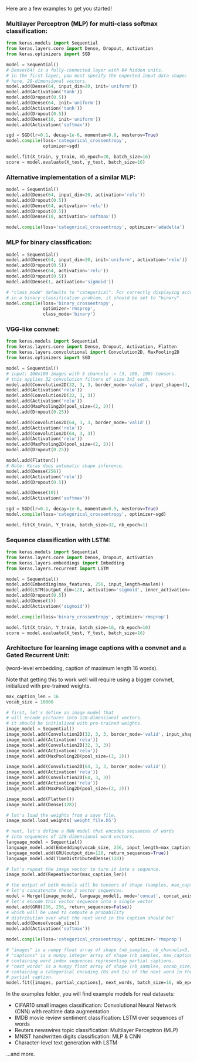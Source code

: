 
Here are a few examples to get you started!

### Multilayer Perceptron (MLP) for multi-class softmax classification:

```python
from keras.models import Sequential
from keras.layers.core import Dense, Dropout, Activation
from keras.optimizers import SGD

model = Sequential()
# Dense(64) is a fully-connected layer with 64 hidden units.
# in the first layer, you must specify the expected input data shape:
# here, 20-dimensional vectors.
model.add(Dense(64, input_dim=20, init='uniform'))
model.add(Activation('tanh'))
model.add(Dropout(0.5))
model.add(Dense(64, init='uniform'))
model.add(Activation('tanh'))
model.add(Dropout(0.5))
model.add(Dense(10, init='uniform'))
model.add(Activation('softmax'))

sgd = SGD(lr=0.1, decay=1e-6, momentum=0.9, nesterov=True)
model.compile(loss='categorical_crossentropy',
              optimizer=sgd)

model.fit(X_train, y_train, nb_epoch=20, batch_size=16)
score = model.evaluate(X_test, y_test, batch_size=16)
```

### Alternative implementation of a similar MLP:

```python
model = Sequential()
model.add(Dense(64, input_dim=20, activation='relu'))
model.add(Dropout(0.5))
model.add(Dense(64, activation='relu'))
model.add(Dropout(0.5))
model.add(Dense(10, activation='softmax'))

model.compile(loss='categorical_crossentropy', optimizer='adadelta')
```

### MLP for binary classification:
```python
model = Sequential()
model.add(Dense(64, input_dim=20, init='uniform', activation='relu'))
model.add(Dropout(0.5))
model.add(Dense(64, activation='relu'))
model.add(Dropout(0.5))
model.add(Dense(1, activation='sigmoid'))

# "class_mode" defaults to "categorical". For correctly displaying accuracy
# in a binary classification problem, it should be set to "binary".
model.compile(loss='binary_crossentropy',
              optimizer='rmsprop',
              class_mode='binary')
```


### VGG-like convnet:

```python
from keras.models import Sequential
from keras.layers.core import Dense, Dropout, Activation, Flatten
from keras.layers.convolutional import Convolution2D, MaxPooling2D
from keras.optimizers import SGD

model = Sequential()
# input: 100x100 images with 3 channels -> (3, 100, 100) tensors.
# this applies 32 convolution filters of size 3x3 each.
model.add(Convolution2D(32, 3, 3, border_mode='valid', input_shape=(3, 100, 100)))
model.add(Activation('relu'))
model.add(Convolution2D(32, 3, 3))
model.add(Activation('relu'))
model.add(MaxPooling2D(pool_size=(2, 2)))
model.add(Dropout(0.25))

model.add(Convolution2D(64, 3, 3, border_mode='valid'))
model.add(Activation('relu'))
model.add(Convolution2D(64, 3, 3))
model.add(Activation('relu'))
model.add(MaxPooling2D(pool_size=(2, 2)))
model.add(Dropout(0.25))

model.add(Flatten())
# Note: Keras does automatic shape inference.
model.add(Dense(256))
model.add(Activation('relu'))
model.add(Dropout(0.5))

model.add(Dense(10))
model.add(Activation('softmax'))

sgd = SGD(lr=0.1, decay=1e-6, momentum=0.9, nesterov=True)
model.compile(loss='categorical_crossentropy', optimizer=sgd)

model.fit(X_train, Y_train, batch_size=32, nb_epoch=1)

```

### Sequence classification with LSTM:

```python
from keras.models import Sequential
from keras.layers.core import Dense, Dropout, Activation
from keras.layers.embeddings import Embedding
from keras.layers.recurrent import LSTM

model = Sequential()
model.add(Embedding(max_features, 256, input_length=maxlen))
model.add(LSTM(output_dim=128, activation='sigmoid', inner_activation='hard_sigmoid'))
model.add(Dropout(0.5))
model.add(Dense(1))
model.add(Activation('sigmoid'))

model.compile(loss='binary_crossentropy', optimizer='rmsprop')

model.fit(X_train, Y_train, batch_size=16, nb_epoch=10)
score = model.evaluate(X_test, Y_test, batch_size=16)
```

### Architecture for learning image captions with a convnet and a Gated Recurrent Unit:
(word-level embedding, caption of maximum length 16 words).

Note that getting this to work well will require using a bigger convnet, initialized with pre-trained weights.

```python
max_caption_len = 16
vocab_size = 10000

# first, let's define an image model that
# will encode pictures into 128-dimensional vectors.
# it should be initialized with pre-trained weights.
image_model = Sequential()
image_model.add(Convolution2D(32, 3, 3, border_mode='valid', input_shape=(3, 100, 100)))
image_model.add(Activation('relu'))
image_model.add(Convolution2D(32, 3, 3))
image_model.add(Activation('relu'))
image_model.add(MaxPooling2D(pool_size=(2, 2)))

image_model.add(Convolution2D(64, 3, 3, border_mode='valid'))
image_model.add(Activation('relu'))
image_model.add(Convolution2D(64, 3, 3))
image_model.add(Activation('relu'))
image_model.add(MaxPooling2D(pool_size=(2, 2)))

image_model.add(Flatten())
image_model.add(Dense(128))

# let's load the weights from a save file.
image_model.load_weights('weight_file.h5')

# next, let's define a RNN model that encodes sequences of words
# into sequences of 128-dimensional word vectors.
language_model = Sequential()
language_model.add(Embedding(vocab_size, 256, input_length=max_caption_len))
language_model.add(GRU(output_dim=128, return_sequences=True))
language_model.add(TimeDistributedDense(128))

# let's repeat the image vector to turn it into a sequence.
image_model.add(RepeatVector(max_caption_len))

# the output of both models will be tensors of shape (samples, max_caption_len, 128).
# let's concatenate these 2 vector sequences.
model = Merge([image_model, language_model], mode='concat', concat_axis=-1)
# let's encode this vector sequence into a single vector
model.add(GRU(256, 256, return_sequences=False))
# which will be used to compute a probability
# distribution over what the next word in the caption should be!
model.add(Dense(vocab_size))
model.add(Activation('softmax'))

model.compile(loss='categorical_crossentropy', optimizer='rmsprop')

# "images" is a numpy float array of shape (nb_samples, nb_channels=3, width, height).
# "captions" is a numpy integer array of shape (nb_samples, max_caption_len)
# containing word index sequences representing partial captions.
# "next_words" is a numpy float array of shape (nb_samples, vocab_size)
# containing a categorical encoding (0s and 1s) of the next word in the corresponding
# partial caption.
model.fit([images, partial_captions], next_words, batch_size=16, nb_epoch=100)
```

In the examples folder, you will find example models for real datasets:

- CIFAR10 small images classification: Convolutional Neural Network (CNN) with realtime data augmentation
- IMDB movie review sentiment classification: LSTM over sequences of words
- Reuters newswires topic classification: Multilayer Perceptron (MLP)
- MNIST handwritten digits classification: MLP & CNN
- Character-level text generation with LSTM

...and more.
